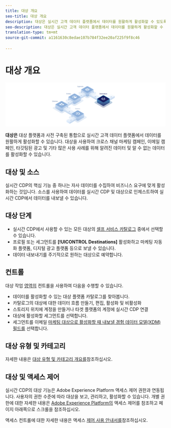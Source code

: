 ```yaml
---
title: 대상 개요
seo-title: 대상 개요
description: 대상은 실시간 고객 데이터 플랫폼에서 데이터를 원활하게 활성화할 수 있도록 대상 플랫폼과의 사전 구축된 통합입니다. Adobe의 실시간 고객 데이터 플랫폼에서 대상을 사용하여 크로스 채널 마케팅 캠페인, 이메일 캠페인, 타깃팅된 광고 및 기타 많은 사용 사례를 위해 알려진 알 수 없는 데이터를 활성화할 수 있습니다.
seo-description: 대상은 실시간 고객 데이터 플랫폼에서 데이터를 원활하게 활성화할 수 있도록 대상 플랫폼과의 사전 구축된 통합입니다. Adobe의 실시간 고객 데이터 플랫폼에서 대상을 사용하여 크로스 채널 마케팅 캠페인, 이메일 캠페인, 타깃팅된 광고 및 기타 많은 사용 사례를 위해 알려진 알 수 없는 데이터를 활성화할 수 있습니다.
translation-type: tm+mt
source-git-commit: a1161630c8edae107b784f32ee20af225f9f8c46

---
```



# 대상 개요

![대상 개요 배너](/help/rtcdp/destinations/assets/destinations-overview-banner.png)

**대상은** 대상 플랫폼과 사전 구축된 통합으로 실시간 고객 데이터 플랫폼에서 데이터를 원활하게 활성화할 수 있습니다. 대상을 사용하여 크로스 채널 마케팅 캠페인, 이메일 캠페인, 타깃팅된 광고 및 기타 많은 사용 사례를 위해 알려진 데이터 및 알 수 없는 데이터를 활성화할 수 있습니다.

## 대상 및 소스

실시간 CDP의 핵심 기능 중 하나는 자사 데이터를 수집하여 비즈니스 요구에 맞게 활성화하는 것입니다. 소스를 사용하여 데이터를 실시간 CDP 및 대상으로 인제스트하여 실시간 CDP에서 데이터를 내보낼 수 있습니다.

## 대상 단계

* 실시간 CDP에서 사용할 수 있는 모든 대상의 [셀프 서비스 카탈로그](/help/rtcdp/destinations/destinations-catalog.md) 중에서 선택할 수 있습니다.
* 프로필 또는 세그먼트를 **[!UICONTROL Destinations]** 활성화하고 [](/help/rtcdp/destinations/activate-destinations.md) 마케팅 자동화 플랫폼, 디지털 광고 플랫폼 등으로 보낼 수 있습니다.
* 데이터 내보내기를 주기적으로 원하는 대상으로 예약합니다.

## 컨트롤

대상 작업 [영역의](/help/rtcdp/destinations/destinations-workspace.md) 컨트롤을 사용하여 다음을 수행할 수 있습니다.

* 데이터를 활성화할 수 있는 대상 플랫폼 카탈로그를 찾아봅니다.
* 카탈로그의 대상에 대한 데이터 흐름 만들기, 편집, 활성화 및 비활성화
* 스토리지 위치에 계정을 만들거나 타겟 플랫폼의 계정에 실시간 CDP 연결
* 대상에 활성화할 세그먼트를 선택합니다.
* 세그먼트를 이메일 [마케팅 대상으로 활성화할 때 내보낼 경험 데이터 모델(XDM) 필드를](../../xdm/home.md) 선택합니다.

## 대상 유형 및 카테고리

자세한 내용은 [대상 유형 및 카테고리 개요를](/help/rtcdp/destinations/destination-types.md)참조하십시오.

## 대상 및 액세스 제어

실시간 CDP의 대상 기능은 Adobe Experience Platform 액세스 제어 권한과 연동됩니다. 사용자의 권한 수준에 따라 대상을 보고, 관리하고, 활성화할 수 있습니다. 개별 권한에 대한 자세한 내용은 [Adobe Experience Platform의](../../access-control/home.md) 액세스 제어를 참조하고 페이지 아래쪽으로 스크롤을 참조하십시오.

액세스 컨트롤에 대한 자세한 내용은 액세스 [제어 사용 안내서를](../../access-control/ui/overview.md)참조하십시오.